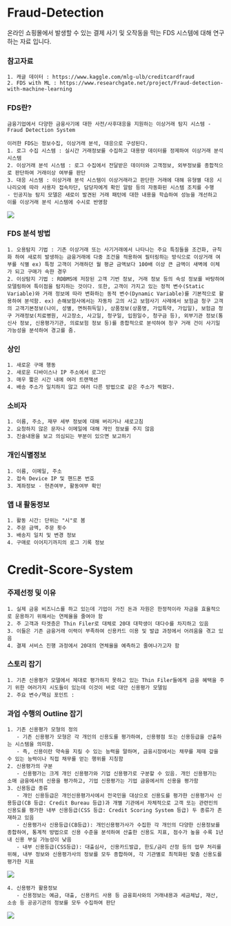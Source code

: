 # Fraud-Detection
온라인 쇼핑몰에서 발생할 수 있는 결제 사기 및 오작동을 막는 FDS 시스템에 대해 연구하는 자료 입니다. 

### 참고자료
```
1. 캐글 데이터 : https://www.kaggle.com/mlg-ulb/creditcardfraud
2. FDS with ML : https://www.researchgate.net/project/Fraud-detection-with-machine-learning
```

### FDS란?
```
금융기업에서 다양한 금융사기에 대한 사전/사후대응을 지원하는 이상거래 탐지 시스템 - Fraud Detection System

이러한 FDS는 정보수집, 이상거래 분석, 대응으로 구성된다.
1. 로그 수집 시스템 : 실시간 거래정보를 수집하고 대용량 데이터를 정제하여 이상거래 분석 시스템
2. 이상거래 분석 시스템 : 로그 수집에서 전달받은 데이터와 고객정보, 외부정보를 종합적으로 판단하여 거래이상 여부를 판단
3. 대응 시스템 : 이상거래 분석 시스템이 이상거래라고 판단한 거래에 대해 유형별 대응 시나리오에 따라 사용자 접속차단, 담당자에게 확인 알람 등의 자동화된 시스템 조치를 수행
- 인공지능 탐지 모델은 새로이 발견된 거래 패턴에 대한 내용을 학습하여 성능을 개선하고 이를 이상거래 분석 시스템에 수시로 반영함
```
<img src="https://www.2e.co.kr/news/photo/202012/301050_3752_120.jpg" />

### FDS 분석 방법
```
1. 오용탐지 기법 : 기존 이상거래 또는 사기거래에서 나타나는 주요 특징들을 조건화, 규칙화 하여 새로히 발생하는 금융거래에 다중 조건을 적용하여 필터링하는 방식으로 이상거래 여부를 식별 ex) 특정 고객이 거래하던 월 평균 금액보다 100배 이상 큰 금액이 새벽에 이체가 되고 구매가 속한 경우
2. 이상탐지 기법 : RDBMS에 저장된 고객 기번 정보, 거래 정보 등의 속성 정보를 바탕하여 모델링하여 특이점을 탐지하는 것이다. 또한, 고객이 가지고 있는 정적 변수(Static Variable)와 거래 정보에 따라 변화하는 동적 변수(Dynamic Variable)를 기본적으로 활용하여 분석함. ex) 손해보험사에서는 자동차 고의 사고 보험사기 사례에서 보험금 청구 고객의 고객기본정보(나이, 성별, 면허취득일), 상품정보(상품명, 가입특약, 가입일), 보험금 청구 거래정보(치료병원, 사고장소, 사고일, 청구일, 입원일수, 청구금 등), 외부기관 정보(통신사 정보, 신용평가기관, 의료보험 정보 등)를 종합적으로 분석하여 청구 거래 건이 사기일 가능성을 분석하여 경고를 줌.
```

### 상인
    1. 새로운 구매 행동
    2. 새로운 디바이스나 IP 주소에서 로그인
    3. 매우 짧은 시간 내에 여러 트랜잭션
    4. 배송 주소가 일치하지 않고 여러 다른 방법으로 같은 주소가 찍혔다.

### 소비자
    1. 이름, 주소, 재무 세부 정보에 대해 버리거나 새로고침
    2. 요청하지 않은 문자나 이메일에 대해 개인 정보를 주지 않음
    3. 진술내용을 보고 의심되는 부분이 있으면 보고하기

### 개인식별정보
    1. 이름, 이메일, 주소
    2. 접속 Device IP 및 핸드폰 번호
    3. 계좌정보 - 현존여부, 활동여부 확인

### 앱 내 활동정보
    1. 활동 시간: 단위는 "시"로 봄
    2. 주문 금액, 주문 횟수
    3. 배송지 일치 및 변경 정보
    4. 구매로 이어지기까지의 로그 기록 정보 

# Credit-Score-System

### 주제선정 및 이유
    1. 실제 금융 비즈니스를 하고 있는데 기업이 가진 돈과 자원은 한정적이라 자금을 효율적으로 운용하기 위해서는 연체율을 줄여야 함
    2. 주 고객과 타겟층은 Thin Filer로 대체로 20대 대학생이 대다수를 차지하고 있음 
    3. 이들은 기존 금융거래 이력이 부족하여 신용카드 이용 및 발급 과정에서 어려움을 겪고 있음
    4. 결제 서비스 진행 과정에서 20대의 연체율을 예측하고 줄여나가고자 함

### 스토리 잡기
    1. 기존 신용평가 모델에서 제대로 평가하지 못하고 있는 Thin Filer들에게 금융 혜택을 주기 위한 여러가지 시도들이 있는데 이것이 바로 대안 신용평가 모델임
    2. 주요 변수/핵심 포인트 : 
    
### 과업 수행의 Outline 잡기
    1. 기존 신용평가 모형의 정의
       - 기존 신용평가 모형은 각 개인의 신용도를 평가하여, 신용평점 또는 신용등급을 산출하는 시스템을 의미함.
       - 즉, 신용이란 약속을 지킬 수 있는 능력을 말하며, 금융시장에서는 채무를 제때 갚을 수 있는 능력이나 직접 채무를 얻는 행위를 지칭함
    2. 신용평가의 구분
       - 신용평가는 크게 개인 신용평가와 기업 신용평가로 구분할 수 있음. 개인 신용평가는 소매 금융에서의 신용을 평가하고, 기업 신용평가는 기업 금융에서의 신용을 평가함
    3. 신용등급 종류
       - 개인 신용등급은 개인신용평가사에서 전국민을 대상으로 신용도를 평가한 신용평가사 신용등급(CB 등급: Credit Bureau 등급)과 개별 기관에서 자체적으로 고객 또는 관련인의 신용도를 평가한 내부 신용등급(CSS 등급: Credit Scoring System 등급) 두 종류가 존재하고 있음
       - 신용평가사 신용등급(CB등급): 개인신용평가사가 수집한 각 개인의 다양한 신용정보를 종합하여, 통계적 방법으로 신용 수준을 분석하여 산출한 신용도 지표, 점수가 높을 수록 1년 내 신용 부실 가능성이 낮음
       - 내부 신용등급(CSS등급): 대출심사, 신용카드발급, 한도/금리 산정 등의 업무 처리를 위해, 내부 정보와 신용평가사의 정보를 모두 종합하여, 각 기관별로 최적화된 맞춤 신용도를 평가한 지표

<img src="https://img1.daumcdn.net/thumb/R1280x0/?scode=mtistory2&fname=https%3A%2F%2Fblog.kakaocdn.net%2Fdn%2FcLkyZf%2Fbtqzb8DiomV%2FtSBxTm9u2iIHaJagRVIZK1%2Fimg.png" />

    4. 신용평가 활용정보
       - 신용정보는 예금, 대출, 신용카드 사용 등 금융회사와의 거래내용과 세금체납, 재산, 소송 등 공공기관의 정보를 모두 수집하여 판단

<img src="https://img1.daumcdn.net/thumb/R1280x0/?scode=mtistory2&fname=https%3A%2F%2Fblog.kakaocdn.net%2Fdn%2FslPwy%2Fbtqzb8i0H3Q%2Fk9BA34sRtN2A7hhuLhv0G1%2Fimg.png" />
